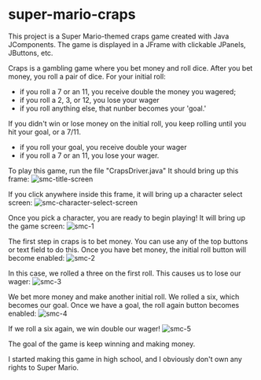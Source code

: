 # super-mario-craps
This project is a Super Mario-themed craps game created with Java JComponents. The game is displayed in a JFrame with clickable JPanels, JButtons, etc.

Craps is a gambling game where you bet money and roll dice. After you bet money, you roll a pair of dice.
For your initial roll:
<ul>
         <li>if you roll a 7 or an 11, you receive double the money you wagered;</li>
         <li>if you roll a 2, 3, or 12, you lose your wager</li>
         <li>if you roll anything else, that nunber becomes your 'goal.'</li>
</ul>

 If you didn't win or lose money on the initial roll, you keep rolling until you hit your goal, or a 7/11.
 <ul>
         <li>if you roll your goal, you receive double your wager</li>
         <li>if you roll a 7 or an 11, you lose your wager.</li>
</ul>

To play this game, run the file "CrapsDriver.java"
It should bring up this frame:
![smc-title-screen](https://user-images.githubusercontent.com/78334282/136995440-773e7c44-b7aa-48aa-9f78-e49cf9969e6a.png)

If you click anywhere inside this frame, it will bring up a character select screen:
![smc-character-select-screen](https://user-images.githubusercontent.com/78334282/136995450-c680513d-1203-4ff6-9cdd-70b881ed279e.png)

Once you pick a character, you are ready to begin playing! It will bring up the game screen:
![smc-1](https://user-images.githubusercontent.com/78334282/136995553-d5d45f04-3be3-460f-977e-2be98bce9a32.png)

The first step in craps is to bet money. You can use any of the top buttons or text field to do this. Once you have bet money, the initial roll button will become enabled:
![smc-2](https://user-images.githubusercontent.com/78334282/136995578-89234ca1-49da-4fd4-934b-0b7e1e3ec72f.png)

In this case, we rolled a three on the first roll. This causes us to lose our wager:
![smc-3](https://user-images.githubusercontent.com/78334282/136995589-f4ee8852-7fe2-4fa1-999c-0b39c06a2a41.png)

We bet more money and make another initial roll. We rolled a six, which becomes our goal. Once we have a goal, the roll again button becomes enabled:
![smc-4](https://user-images.githubusercontent.com/78334282/136995597-89e7e12a-8969-40b1-808a-b83df75eb10e.png)

If we roll a six again, we win double our wager!
![smc-5](https://user-images.githubusercontent.com/78334282/136995610-b3934bca-d5a9-4bbb-8af7-091769f78417.png)

The goal of the game is keep winning and making money.

I started making this game in high school, and I obviously don't own any rights to Super Mario. 
